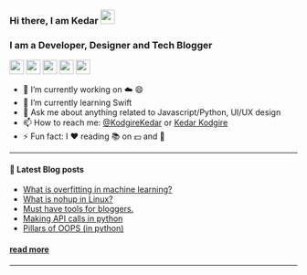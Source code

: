 ### Hi there, I am Kedar <a href="https://www.gautamkrishnar.com/"><img src="https://media.giphy.com/media/hvRJCLFzcasrR4ia7z/giphy.gif" width="25px"></a>

### I am a Developer, Designer and Tech Blogger
<p><a href="https://www.twitter.com/KodgireKedar"><img src="https://img.shields.io/badge/twitter-%231DA1F2.svg?&style=for-the-badge&logo=twitter&logoColor=white" height=25></a> <a href="https://www.linkedin.com/in/kk255728"><img src="https://img.shields.io/badge/linkedin-%230077B5.svg?&style=for-the-badge&logo=linkedin&logoColor=white" height=25></a> <a href="https://www.instagram.com/kedarkodgire.kk/"><img src="https://img.shields.io/badge/instagram-%23E4405F.svg?&style=for-the-badge&logo=instagram&logoColor=white" height=25></a> <a href="https://dev.to/KedarK"><img src="https://img.shields.io/badge/DEV.TO-%230A0A0A.svg?&style=for-the-badge&logo=dev-dot-to&logoColor=white" height=25></a> <a href="https://medium.com/@KedarKodgire"><img src="https://img.shields.io/badge/medium-%2312100E.svg?&style=for-the-badge&logo=medium&logoColor=white" height=25></a> </p>

- 🔭 I’m currently working on ☁️ 😄
- 🌱 I’m currently learning Swift
- 💬 Ask me about anything related to Javascript/Python, UI/UX design
- 📫 How to reach me: [@KodgireKedar](https://twitter.com/KodgireKedar) or <a rel="me" href="https://linkedin.com/kk255728">Kedar Kodgire</a>
- ⚡ Fun fact: I :heart: reading 📚 on 💵 and 🧠

---

#### 📰 Latest Blog posts
<!-- BLOG-POST-LIST:START -->
- [What is overfitting in machine learning?](https://dev.to/kedark/what-is-overfitting-in-machine-learning-4ga2)
- [What is nohup in Linux?](https://dev.to/kedark/what-is-nohup-in-linux-1fej)
- [Must have tools for bloggers.](https://dev.to/kedark/must-have-tools-for-bloggers-1jd1)
- [Making API calls in python](https://dev.to/kedark/making-api-calls-in-python-17pk)
- [Pillars of OOPS (in python)](https://dev.to/kedark/pillars-of-oops-in-python-k6a)
<!-- BLOG-POST-LIST:END -->

#### [read more](https://dev.to/kedark)

---

